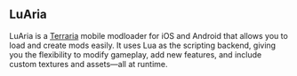 ## LuAria

LuAria is a [Terraria](https://www.terraria.org) mobile modloader for iOS and Android that allows you to load and create mods easily. It uses Lua as the scripting backend, giving you the flexibility to modify gameplay, add new features, and include custom textures and assets—all at runtime.

<!--

**Here are some ideas to get you started:**

🙋‍♀️ A short introduction - what is your organization all about?
🌈 Contribution guidelines - how can the community get involved?
👩‍💻 Useful resources - where can the community find your docs? Is there anything else the community should know?
🍿 Fun facts - what does your team eat for breakfast?
🧙 Remember, you can do mighty things with the power of [Markdown](https://docs.github.com/github/writing-on-github/getting-started-with-writing-and-formatting-on-github/basic-writing-and-formatting-syntax)
-->
